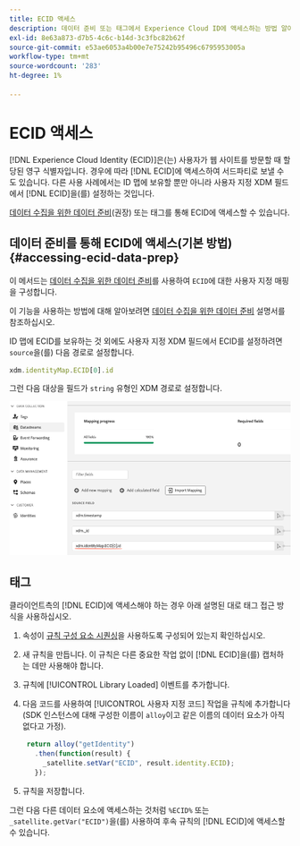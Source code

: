 ```yaml
---
title: ECID 액세스
description: 데이터 준비 또는 태그에서 Experience Cloud ID에 액세스하는 방법 알아보기
exl-id: 8e63a873-d7b5-4c6c-b14d-3c3fbc82b62f
source-git-commit: e53ae6053a4b00e7e75242b95496c6795953005a
workflow-type: tm+mt
source-wordcount: '283'
ht-degree: 1%

---
```



# ECID 액세스

[!DNL Experience Cloud Identity (ECID)]은(는) 사용자가 웹 사이트를 방문할 때 할당된 영구 식별자입니다. 경우에 따라 [!DNL ECID]에 액세스하여 서드파티로 보낼 수도 있습니다. 다른 사용 사례에서는 ID 맵에 보유할 뿐만 아니라 사용자 지정 XDM 필드에서 [!DNL ECID]을(를) 설정하는 것입니다.

[데이터 수집을 위한 데이터 준비](../../../../datastreams/data-prep.md)(권장) 또는 태그를 통해 ECID에 액세스할 수 있습니다.

## 데이터 준비를 통해 ECID에 액세스(기본 방법) {#accessing-ecid-data-prep}

이 메서드는 [데이터 수집을 위한 데이터 준비](../../../../datastreams/data-prep.md)를 사용하여 `ECID`에 대한 사용자 지정 매핑을 구성합니다.

이 기능을 사용하는 방법에 대해 알아보려면 [데이터 수집을 위한 데이터 준비](../../../../datastreams/data-prep.md) 설명서를 참조하십시오.

ID 맵에 ECID를 보유하는 것 외에도 사용자 지정 XDM 필드에서 ECID를 설정하려면 `source`을(를) 다음 경로로 설정합니다.

```js
xdm.identityMap.ECID[0].id
```

그런 다음 대상을 필드가 `string` 유형인 XDM 경로로 설정합니다.

![](./assets/access-ecid-data-prep.png)

## 태그

클라이언트측의 [!DNL ECID]에 액세스해야 하는 경우 아래 설명된 대로 태그 접근 방식을 사용하십시오.

1. 속성이 [규칙 구성 요소 시퀀싱](../../../ui/managing-resources/rules.md#sequencing)을 사용하도록 구성되어 있는지 확인하십시오.
1. 새 규칙을 만듭니다. 이 규칙은 다른 중요한 작업 없이 [!DNL ECID]을(를) 캡처하는 데만 사용해야 합니다.
1. 규칙에 [!UICONTROL Library Loaded] 이벤트를 추가합니다.
1. 다음 코드를 사용하여 [!UICONTROL 사용자 지정 코드] 작업을 규칙에 추가합니다(SDK 인스턴스에 대해 구성한 이름이 `alloy`이고 같은 이름의 데이터 요소가 아직 없다고 가정).

   ```js
    return alloy("getIdentity")
      .then(function(result) {
        _satellite.setVar("ECID", result.identity.ECID);
      });
   ```

1. 규칙을 저장합니다.

그런 다음 다른 데이터 요소에 액세스하는 것처럼 `%ECID%` 또는 `_satellite.getVar("ECID")`을(를) 사용하여 후속 규칙의 [!DNL ECID]에 액세스할 수 있습니다.
